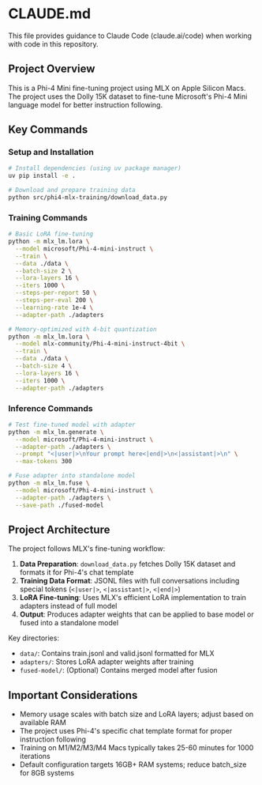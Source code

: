 # CLAUDE.md

This file provides guidance to Claude Code (claude.ai/code) when working with code in this repository.

## Project Overview

This is a Phi-4 Mini fine-tuning project using MLX on Apple Silicon Macs. The project uses the Dolly 15K dataset to fine-tune Microsoft's Phi-4 Mini language model for better instruction following.

## Key Commands

### Setup and Installation
```bash
# Install dependencies (using uv package manager)
uv pip install -e .

# Download and prepare training data
python src/phi4-mlx-training/download_data.py
```

### Training Commands
```bash
# Basic LoRA fine-tuning
python -m mlx_lm.lora \
  --model microsoft/Phi-4-mini-instruct \
  --train \
  --data ./data \
  --batch-size 2 \
  --lora-layers 16 \
  --iters 1000 \
  --steps-per-report 50 \
  --steps-per-eval 200 \
  --learning-rate 1e-4 \
  --adapter-path ./adapters

# Memory-optimized with 4-bit quantization
python -m mlx_lm.lora \
  --model mlx-community/Phi-4-mini-instruct-4bit \
  --train \
  --data ./data \
  --batch-size 4 \
  --lora-layers 16 \
  --iters 1000 \
  --adapter-path ./adapters
```

### Inference Commands
```bash
# Test fine-tuned model with adapter
python -m mlx_lm.generate \
  --model microsoft/Phi-4-mini-instruct \
  --adapter-path ./adapters \
  --prompt "<|user|>\nYour prompt here<|end|>\n<|assistant|>\n" \
  --max-tokens 300

# Fuse adapter into standalone model
python -m mlx_lm.fuse \
  --model microsoft/Phi-4-mini-instruct \
  --adapter-path ./adapters \
  --save-path ./fused-model
```

## Project Architecture

The project follows MLX's fine-tuning workflow:

1. **Data Preparation**: `download_data.py` fetches Dolly 15K dataset and formats it for Phi-4's chat template
2. **Training Data Format**: JSONL files with full conversations including special tokens (`<|user|>`, `<|assistant|>`, `<|end|>`)
3. **LoRA Fine-tuning**: Uses MLX's efficient LoRA implementation to train adapters instead of full model
4. **Output**: Produces adapter weights that can be applied to base model or fused into a standalone model

Key directories:
- `data/`: Contains train.jsonl and valid.jsonl formatted for MLX
- `adapters/`: Stores LoRA adapter weights after training
- `fused-model/`: (Optional) Contains merged model after fusion

## Important Considerations

- Memory usage scales with batch size and LoRA layers; adjust based on available RAM
- The project uses Phi-4's specific chat template format for proper instruction following
- Training on M1/M2/M3/M4 Macs typically takes 25-60 minutes for 1000 iterations
- Default configuration targets 16GB+ RAM systems; reduce batch_size for 8GB systems